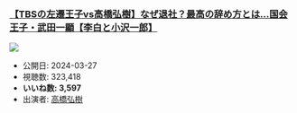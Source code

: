 ### [【TBSの左遷王子vs高橋弘樹】なぜ退社？最高の辞め方とは…国会王子・武田一顯【李白と小沢一郎】](https://www.youtube.com/watch?v=ZhMbqoCy-dw)
[![](https://img.youtube.com/vi/ZhMbqoCy-dw/sddefault.jpg)](https://www.youtube.com/watch?v=ZhMbqoCy-dw)
-   公開日: 2024-03-27
-   視聴数: 323,418
-   **いいね数: 3,597**
-   出演者: [高橋弘樹](/rehacq_fan/people/高橋弘樹 "wikilink")
